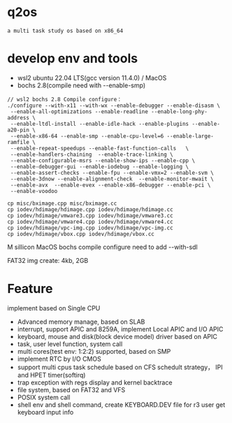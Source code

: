 # q2os
    a multi task study os based on x86_64


# develop env and tools

- wsl2 ubuntu 22.04 LTS(gcc version 11.4.0) / MacOS
- bochs 2.8(compile need with --enable-smp)

```
// wsl2 bochs 2.8 Compile configure：
./configure --with-x11 --with-wx --enable-debugger --enable-disasm \
 --enable-all-optimizations --enable-readline --enable-long-phy-address \
 --enable-ltdl-install --enable-idle-hack --enable-plugins --enable-a20-pin \
 --enable-x86-64 --enable-smp --enable-cpu-level=6 --enable-large-ramfile \
 --enable-repeat-speedups --enable-fast-function-calls   \
 --enable-handlers-chaining  --enable-trace-linking \
 --enable-configurable-msrs --enable-show-ips --enable-cpp \
 --enable-debugger-gui --enable-iodebug --enable-logging \
 --enable-assert-checks --enable-fpu --enable-vmx=2 --enable-svm \
 --enable-3dnow --enable-alignment-check  --enable-monitor-mwait \
 --enable-avx  --enable-evex --enable-x86-debugger --enable-pci \
 --enable-voodoo

cp misc/bximage.cpp misc/bximage.cc
cp iodev/hdimage/hdimage.cpp iodev/hdimage/hdimage.cc 
cp iodev/hdimage/vmware3.cpp iodev/hdimage/vmware3.cc
cp iodev/hdimage/vmware4.cpp iodev/hdimage/vmware4.cc
cp iodev/hdimage/vpc-img.cpp iodev/hdimage/vpc-img.cc
cp iodev/hdimage/vbox.cpp iodev/hdimage/vbox.cc

```
M sillicon MacOS bochs compile configure need to add --with-sdl

FAT32 img  create: 4kb, 2GB

# Feature

implement based on Single CPU
- Advanced memory manage, based on SLAB
- interrupt, support APIC and 8259A, implement Local APIC and I/O APIC
- keyboard, mouse and disk(block device model) driver based on APIC
- task, user level function, system call
- multi cores(test env: 1:2:2) supported, based on SMP
- implement RTC by I/O CMOS
- support multi cpus task schedule based on CFS schedult strategy， IPI and HPET timer(softirq)
- trap exception with regs display and kernel backtrace
- file system, based on FAT32 and VFS
- POSIX system call
- shell env and shell command, create KEYBOARD.DEV file for r3 user get keyboard input info
